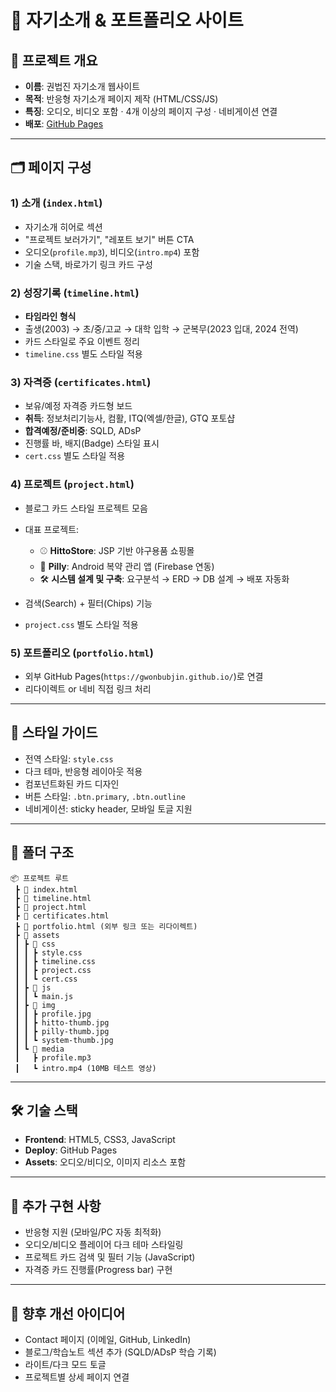 # 🚀 자기소개 & 포트폴리오 사이트

## 📌 프로젝트 개요

* **이름**: 권법진 자기소개 웹사이트
* **목적**: 반응형 자기소개 페이지 제작 (HTML/CSS/JS)
* **특징**: 오디오, 비디오 포함 · 4개 이상의 페이지 구성 · 네비게이션 연결
* **배포**: [GitHub Pages](https://gwonbubjin.github.io/)

---

## 🗂️ 페이지 구성

### 1) 소개 (`index.html`)

* 자기소개 히어로 섹션
* "프로젝트 보러가기", "레포트 보기" 버튼 CTA
* 오디오(`profile.mp3`), 비디오(`intro.mp4`) 포함
* 기술 스택, 바로가기 링크 카드 구성

### 2) 성장기록 (`timeline.html`)

* **타임라인 형식**
* 출생(2003) → 초/중/고교 → 대학 입학 → 군복무(2023 입대, 2024 전역)
* 카드 스타일로 주요 이벤트 정리
* `timeline.css` 별도 스타일 적용

### 3) 자격증 (`certificates.html`)

* 보유/예정 자격증 카드형 보드
* **취득**: 정보처리기능사, 컴활, ITQ(엑셀/한글), GTQ 포토샵
* **합격예정/준비중**: SQLD, ADsP
* 진행률 바, 배지(Badge) 스타일 표시
* `cert.css` 별도 스타일 적용

### 4) 프로젝트 (`project.html`)

* 블로그 카드 스타일 프로젝트 모음
* 대표 프로젝트:

  * ⚾ **HittoStore**: JSP 기반 야구용품 쇼핑몰
  * 💊 **Pilly**: Android 복약 관리 앱 (Firebase 연동)
  * 🛠 **시스템 설계 및 구축**: 요구분석 → ERD → DB 설계 → 배포 자동화
* 검색(Search) + 필터(Chips) 기능
* `project.css` 별도 스타일 적용

### 5) 포트폴리오 (`portfolio.html`)

* 외부 GitHub Pages(`https://gwonbubjin.github.io/`)로 연결
* 리다이렉트 or 네비 직접 링크 처리

---

## 🎨 스타일 가이드

* 전역 스타일: `style.css`
* 다크 테마, 반응형 레이아웃 적용
* 컴포넌트화된 카드 디자인
* 버튼 스타일: `.btn.primary`, `.btn.outline`
* 네비게이션: sticky header, 모바일 토글 지원

---

## 📁 폴더 구조

```
📦 프로젝트 루트
 ┣ 📜 index.html
 ┣ 📜 timeline.html
 ┣ 📜 project.html
 ┣ 📜 certificates.html
 ┣ 📜 portfolio.html (외부 링크 또는 리다이렉트)
 ┣ 📂 assets
 ┃ ┣ 📂 css
 ┃ ┃ ┣ style.css
 ┃ ┃ ┣ timeline.css
 ┃ ┃ ┣ project.css
 ┃ ┃ ┗ cert.css
 ┃ ┣ 📂 js
 ┃ ┃ ┗ main.js
 ┃ ┣ 📂 img
 ┃ ┃ ┣ profile.jpg
 ┃ ┃ ┣ hitto-thumb.jpg
 ┃ ┃ ┣ pilly-thumb.jpg
 ┃ ┃ ┗ system-thumb.jpg
 ┃ ┗ 📂 media
 ┃   ┣ profile.mp3
 ┃   ┗ intro.mp4 (10MB 테스트 영상)
```

---

## 🛠️ 기술 스택

* **Frontend**: HTML5, CSS3, JavaScript
* **Deploy**: GitHub Pages
* **Assets**: 오디오/비디오, 이미지 리소스 포함

---

## 🌟 추가 구현 사항

* 반응형 지원 (모바일/PC 자동 최적화)
* 오디오/비디오 플레이어 다크 테마 스타일링
* 프로젝트 카드 검색 및 필터 기능 (JavaScript)
* 자격증 카드 진행률(Progress bar) 구현

---

## 📌 향후 개선 아이디어

* Contact 페이지 (이메일, GitHub, LinkedIn)
* 블로그/학습노트 섹션 추가 (SQLD/ADsP 학습 기록)
* 라이트/다크 모드 토글
* 프로젝트별 상세 페이지 연결

